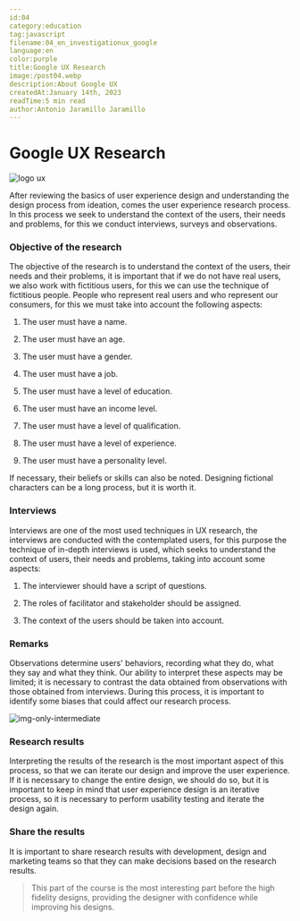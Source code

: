 ```yaml
---
id:04
category:education
tag:javascript
filename:04_en_investigationux_google
language:en
color:purple
title:Google UX Research
image:/post04.webp
description:About Google UX
createdAt:January 14th, 2023
readTime:5 min read
author:Antonio Jaramillo Jaramillo
---
```


# Google UX Research

![logo ux](https://backendblog.fly.dev/api/v2/images/articles/post04.webp)

After reviewing the basics of user experience design and understanding the design process from ideation, comes the user experience research process. In this process we seek to understand the context of the users, their needs and problems, for this we conduct interviews, surveys and observations.

### Objective of the research

The objective of the research is to understand the context of the users, their needs and their problems, it is important that if we do not have real users, we also work with fictitious users, for this we can use the technique of fictitious people. People who represent real users and who represent our consumers, for this we must take into account the following aspects:

1. The user must have a name.

2. The user must have an age.

3. The user must have a gender.

4. The user must have a job.

5. The user must have a level of education.

6. The user must have an income level.

7. The user must have a level of qualification.

8. The user must have a level of experience.

9. The user must have a personality level.

If necessary, their beliefs or skills can also be noted. Designing fictional characters can be a long process, but it is worth it.

### Interviews

Interviews are one of the most used techniques in UX research, the interviews are conducted with the contemplated users, for this purpose the technique of in-depth interviews is used, which seeks to understand the context of users, their needs and problems, taking into account some aspects:

1. The interviewer should have a script of questions.

2. The roles of facilitator and stakeholder should be assigned.

3. The context of the users should be taken into account.

### Remarks

Observations determine users' behaviors, recording what they do, what they say and what they think. Our ability to interpret these aspects may be limited; it is necessary to contrast the data obtained from observations with those obtained from interviews. During this process, it is important to identify some biases that could affect our research process.


![img-only-intermediate](https://backendblog.fly.dev/api/v2/images/articles/post04-01.webp)

### Research results

Interpreting the results of the research is the most important aspect of this process, so that we can iterate our design and improve the user experience. If it is necessary to change the entire design, we should do so, but it is important to keep in mind that user experience design is an iterative process, so it is necessary to perform usability testing and iterate the design again.

### Share the results

It is important to share research results with development, design and marketing teams so that they can make decisions based on the research results.

> This part of the course is the most interesting part before the high fidelity designs, providing the designer with confidence while improving his designs.


